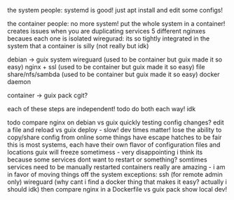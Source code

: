 the system people:
    systemd is good! just apt install and edit some configs!

the container people:
    no more system! put the whole system in a container!
    creates issues when you are duplicating services
        5 different nginxes becaues each one is isolated
        wiregurad: its so tightly integrated in the system that a container is silly (not really but idk)


debian -> guix system
    wireguard (used to be container but guix made it so easy)
    nginx + ssl (used to be container but guix made it so easy)
    file share/nfs/sambda (used to be container but guix made it so easy)
    docker daemon

container -> guix pack
    cgit?



each of these steps are independent!
todo do both each way! idk




todo compare nginx on debian vs guix
    quickly testing config changes? edit a file and reload vs guix deploy - slow! dev times matter!
    lose the ability to copy/share config from online
        some things have escape hatches
        to be fair this is most systems, each have their own flavor of configuration files and locations
        guix will freeze sometimess - very disappointing
        i think its because some services dont want to restart or something?
        somtimes services need to be manually restarted
        containers really are amazing - i am in favor of moving things off the system
            exceptions:
                ssh (for remote admin only)
                wireguard (why cant i find a docker thing that makes it easy? actually i should idk)
then compare nginx in a Dockerfile vs guix pack 
    show local dev!
